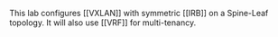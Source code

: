 This lab configures [[VXLAN]] with symmetric [[IRB]] on a Spine-Leaf topology. It will also use [[VRF]] for multi-tenancy.